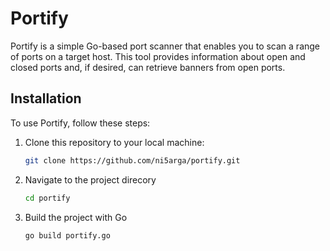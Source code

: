 # Portify

Portify is a simple Go-based port scanner that enables you to scan a range of ports on a target host. This tool provides information about open and closed ports and, if desired, can retrieve banners from open ports.

## Installation

To use Portify, follow these steps:

1. Clone this repository to your local machine:

   ```bash
   git clone https://github.com/ni5arga/portify.git
   ```
2. Navigate to the project direcory
   ```bash
   cd portify
   ```
3. Build the project with Go
   ```bash
   go build portify.go
   ``` 

